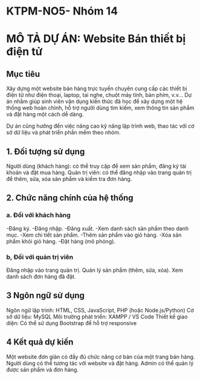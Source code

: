 # KTPM-NO5- Nhóm 14

#  MÔ TẢ DỰ ÁN: Website Bán thiết bị điện tử

## Mục tiêu 
Xây dựng một website bán hàng trực tuyến chuyên cung cấp các thiết bị điện tử như điện thoại, laptop, tai nghe, chuột máy tính, bàn phím, v.v... Dự án nhằm giúp sinh viên vận dụng kiến thức đã học để xây dựng một hệ thống web hoàn chỉnh, hỗ trợ người dùng tìm kiếm, xem thông tin sản phẩm và đặt hàng một cách dễ dàng.

Dự án cũng hướng đến việc nâng cao kỹ năng lập trình web, thao tác với cơ sở dữ liệu và phát triển phần mềm theo nhóm.


##  1. Đối tượng sử dụng 

Người dùng (khách hàng): có thể truy cập để xem sản phẩm, đăng ký tài khoản và đặt mua hàng.
Quản trị viên: có thể đăng nhập vào trang quản trị để thêm, sửa, xóa sản phẩm và kiểm tra đơn hàng.

##  2. Chức năng chính của hệ thống 

### a. Đối với khách hàng
-Đăng ký.
-Đăng nhập.
-Đăng xuất.
-Xem danh sách sản phẩm theo danh mục.
-Xem chi tiết sản phẩm.
-Thêm sản phẩm vào giỏ hàng.
-Xóa sản phẩm khỏi giỏ hàng.
-Đặt hàng (mô phỏng).


### b, Đối với quản trị viên 

Đăng nhập vào trang quản trị.
Quản lý sản phẩm (thêm, sửa, xóa).
Xem danh sách đơn hàng đã đặt.

## 3 Ngôn ngữ sử dụng 

Ngôn ngữ lập trình: HTML, CSS, JavaScript, PHP (hoặc Node.js/Python)
Cơ sở dữ liệu: MySQL
Môi trường phát triển: XAMPP / VS Code
Thiết kế giao diện: Có thể sử dụng Bootstrap để hỗ trợ responsive

## 4 Kết quả dự kiến 

Một website đơn giản có đầy đủ chức năng cơ bản của một trang bán hàng.
Người dùng có thể tương tác với website và đặt hàng.
Admin có thể quản lý được sản phẩm và đơn hàng.





   


